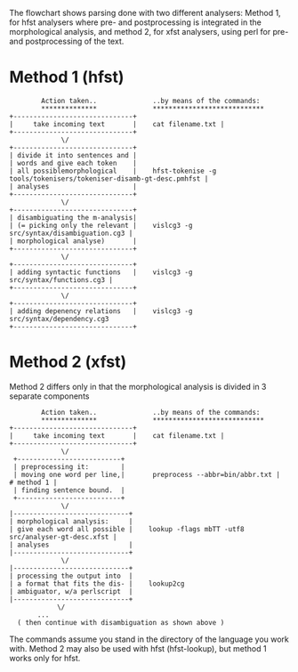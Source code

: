 The flowchart shows parsing done with two different analysers: Method 1,
for hfst analysers where pre- and postprocessing is integrated in the
morphological analysis, and method 2, for xfst analysers, using perl for
pre- and postprocessing of the text.

Method 1 (hfst)
===============

            Action taken..              ..by means of the commands:
            **************              ****************************
    +------------------------------+
    |     take incoming text       |    cat filename.txt |
    +------------------------------+
                 \/
    +------------------------------+  
    | divide it into sentences and |
    | words and give each token    |
    | all possiblemorphological    |    hfst-tokenise -g tools/tokenisers/tokeniser-disamb-gt-desc.pmhfst |
    | analyses                     |  
    +------------------------------+  
                 \/
    +------------------------------+
    | disambiguating the m-analysis|  
    | (= picking only the relevant |    vislcg3 -g src/syntax/disambiguation.cg3 |
    | morphological analyse)       |  
    +------------------------------+
                 \/
    +------------------------------+
    | adding syntactic functions   |    vislcg3 -g src/syntax/functions.cg3 |     
    +------------------------------+
                 \/
    +------------------------------+
    | adding depenency relations   |    vislcg3 -g src/syntax/dependency.cg3 
    +------------------------------+

Method 2 (xfst)
===============

Method 2 differs only in that the morphological analysis is divided in 3
separate components

            Action taken..              ..by means of the commands:
            **************              ****************************
    +------------------------------+
    |     take incoming text       |    cat filename.txt |
    +------------------------------+
                 \/
     +--------------------------+
     | preprocessing it:        |
     | moving one word per line,|       preprocess --abbr=bin/abbr.txt |  # method 1 |
     | finding sentence bound.  |    
     +--------------------------+
                 \/
    |-----------------------------+
    | morphological analysis:     |
    | give each word all possible |    lookup -flags mbTT -utf8 src/analyser-gt-desc.xfst |
    | analyses                    |
    |-----------------------------+  
                 \/
    |-----------------------------+
    | processing the output into  |
    | a format that fits the dis- |    lookup2cg 
    | ambiguator, w/a perlscript  |  
    |-----------------------------+
                \/
           ...
      ( then continue with disambiguation as shown above )
          

The commands assume you stand in the directory of the language you work
with. Method 2 may also be used with hfst (hfst-lookup), but method 1
works only for hfst.
